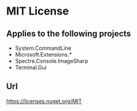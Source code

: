 # MIT License #
## Applies to the following projects ##
* System.CommandLine
* Microsoft.Extensions.*
* Spectre.Console.ImageSharp
* Terminal.Gui
## Url ##
https://licenses.nuget.org/MIT
